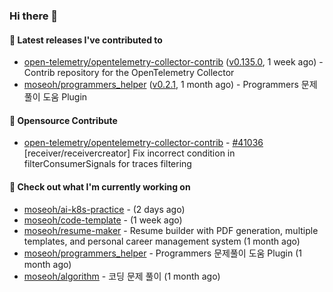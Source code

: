 ### Hi there 👋

#### 🚀 Latest releases I've contributed to

- [open-telemetry/opentelemetry-collector-contrib](https://github.com/open-telemetry/opentelemetry-collector-contrib) ([v0.135.0](https://github.com/open-telemetry/opentelemetry-collector-contrib/releases/tag/v0.135.0), 1 week ago) - Contrib repository for the OpenTelemetry Collector
- [moseoh/programmers_helper](https://github.com/moseoh/programmers_helper) ([v0.2.1](https://github.com/moseoh/programmers_helper/releases/tag/v0.2.1), 1 month ago) - Programmers 문제풀이 도움 Plugin

#### 🎉 Opensource Contribute

- [open-telemetry/opentelemetry-collector-contrib](https://github.com/open-telemetry/opentelemetry-collector-contrib) - [#41036](https://github.com/open-telemetry/opentelemetry-collector-contrib/pull/41036) [receiver/receivercreator] Fix incorrect condition in filterConsumerSignals for traces filtering

#### 👷 Check out what I'm currently working on

- [moseoh/ai-k8s-practice](https://github.com/moseoh/ai-k8s-practice) -  (2 days ago)
- [moseoh/code-template](https://github.com/moseoh/code-template) -  (1 week ago)
- [moseoh/resume-maker](https://github.com/moseoh/resume-maker) - Resume builder with PDF generation, multiple templates, and personal career management system (1 month ago)
- [moseoh/programmers_helper](https://github.com/moseoh/programmers_helper) - Programmers 문제풀이 도움 Plugin (1 month ago)
- [moseoh/algorithm](https://github.com/moseoh/algorithm) - 코딩 문제 풀이 (1 month ago)

